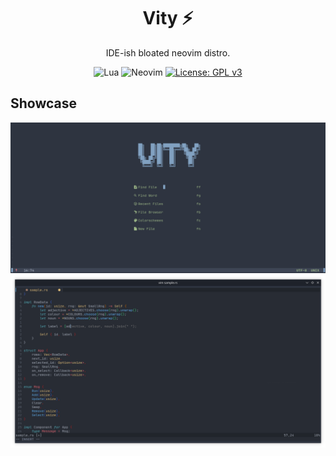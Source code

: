 <h1 align="center">Vity ⚡</h1>
<p align="center">IDE-ish bloated neovim distro.</p>

<div align="center">
  
![Lua](https://img.shields.io/badge/Lua-blue.svg?&style=for-the-badge&logo=lua&logoColor=white)
![Neovim](https://img.shields.io/badge/NeoVim-%2357A143.svg?&style=for-the-badge&logo=neovim&logoColor=white)
[![License: GPL v3](https://img.shields.io/badge/License-GPLv3-blue.svg?&style=for-the-badge)](https://www.gnu.org/licenses/gpl-3.0)

</div>

## Showcase
![Vity start screen](./screenshots/startup.png)
![Coding in vity](./screenshots/completion.png)
